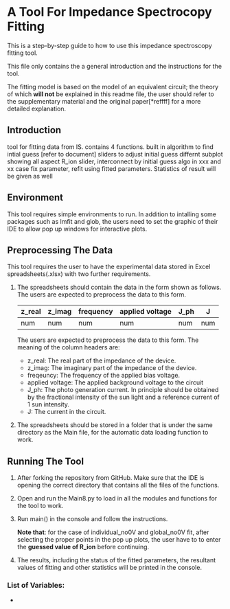 # A Tool For Impedance Spectrocopy Fitting
This is a step-by-step guide to how to use this impedance spectroscopy fitting tool. 

This file only contains the a general introduction and the instructions for the tool.

The fitting model is based on the model of an equivalent circuit; the theory of which **will not** be explained in this readme file, the user should refer to the supplementary material and the original paper[*reffff] for a more detailed explanation. 

## Introduction
tool for fitting data from IS.
contains 4 functions.
built in algorithm to find intial guess [refer to document]
sliders to adjust initial guess
differnt subplot showing all aspect
R_ion slider, interconnect by initial guess algo in xxx and xx case
fix parameter,
refit using fitted parameters.
Statistics of result will be given as well




## Environment
This tool requires simple environments to run. In addition to intalling some packages such as lmfit and glob, the users need to set the graphic of their IDE  to allow pop up windows for interactive plots.

## Preprocessing The Data
This tool requires the user to have the experimental data stored in Excel spreadsheets(.xlsx) with two further requirements.
1. The spreadsheets should contain the data in the form shown as follows. The users are expected to preprocess the data to this form.


    | z_real   | z_imag   | frequency | applied voltage | J_ph | J
    | -        | -        | -         | -               | -    |-
    |   num    |   num    |   num     |     num         |  num |num

    The users are expected to preprocess the data to this form. The meaning of the column headers are:
    * z_real: The real part of the impedance of the device.
    * z_imag: The imaginary  part of the impedance of the device.
    * freqeuncy: The frequency of the applied bias voltage.
    * applied voltage: The applied background voltage to the circuit
    * J_ph: The photo generation current. In principle should be obtained by the fractional intensity of the sun light and a reference current of 1 sun intensity.
    * J: The current in the circuit.



2. The spreadsheets should be stored in a folder that is under the same directory as the Main file, for the automatic data loading function to work.



## Running The Tool
1. After forking the repository from GitHub. Make sure that the IDE is opening the correct directory that contains all the files of the functions.
2. Open and run the Main8.py to load in all the modules and functions for the tool to work.
3. Run main() in the console and follow the instructions.

    __Note that__: for the case of individual_no0V and global_no0V fit, after selecting the proper points in the pop up plots, the user have to to enter the __guessed value of R_ion__ before continuing.
4. The results, including the status of the fitted parameters, the resultant values of fitting and other statistics will be printed in the console.



### List of Variables:
* 































